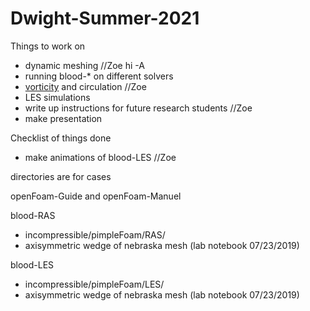# Dwight-Summer-2021

Things to work on
* dynamic meshing //Zoe hi -A
* running blood-* on different solvers
* [vorticity](https://www.youtube.com/watch?v=4wGO__XLsmg) and circulation //Zoe
* LES simulations
* write up instructions for future research students //Zoe
* make presentation

Checklist of things done
* make animations of blood-LES //Zoe

directories are for cases

openFoam-Guide and openFoam-Manuel

blood-RAS
* incompressible/pimpleFoam/RAS/
* axisymmetric wedge of nebraska mesh (lab notebook 07/23/2019)
  
blood-LES
* incompressible/pimpleFoam/LES/
* axisymmetric wedge of nebraska mesh (lab notebook 07/23/2019)
